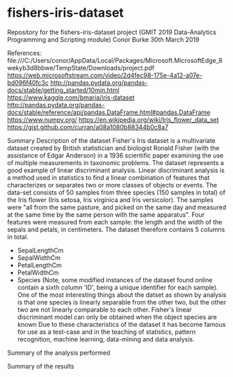 # fishers-iris-dataset
Repository for the fishers-iris-dataset project (GMIT 2019 Data-Analytics Programming and Scripting module)
Conor Burke 30th March 2019

References:
file:///C:/Users/conor/AppData/Local/Packages/Microsoft.MicrosoftEdge_8wekyb3d8bbwe/TempState/Downloads/project.pdf
https://web.microsoftstream.com/video/2d4fec98-175e-4a12-a07e-bd096f40fc3c
http://pandas.pydata.org/pandas-docs/stable/getting_started/10min.html
https://www.kaggle.com/bmaria/iris-dataset
http://pandas.pydata.org/pandas-docs/stable/reference/api/pandas.DataFrame.html#pandas.DataFrame
https://www.numpy.org/
https://en.wikipedia.org/wiki/Iris_flower_data_set
https://gist.github.com/curran/a08a1080b88344b0c8a7

Summary Description of the dataset
Fisher's Iris dataset is a multivariate dataset created by British statistician and biologist Ronald Fisher (with the assistance of Edgar Anderson) in a 1936 scientific paper examining the use of multiple measurements in taxonomic problems. The dataset represents a good example of linear discriminant analysis. Linear discriminant analysis is a method used in statistics to find a linear combination of features that characterizes or separates two or more classes of objects or events.
The data-set consists of 50 samples from three species (150 samples in total) of the Iris flower (Iris setosa, Iris virginica and Iris versicolor). The samples were "all from the same pasture, and picked on the same day and measured at the same time by the same person with the same apparatus". 
Four features were measured from each sample: the length and the width of the sepals and petals, in centimeters.
The dataset therefore contains 5 columns in total.
 - SepalLengthCm
 - SepalWidthCm
 - PetalLengthCm
 - PetalWidthCm
 - Species
(Note, some modified instances of the dataset found online contain a sixth column 'ID', being a unique identifier for each sample).
One of the most interesting things about the datset as shown by analysis is that one species is linearly separable from the other two, but the other two are not linearly comparable to each other.  Fisher's linear discriminant model can only be obtained when the object species are known
Due to these characteristics of the dataset it has become famous for use as a test-case and in the teaching of statistics, pattern recognition, machine learning, data-mining and data analysis.

Summary of the analysis performed

Summary of the results